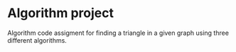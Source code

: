 # Algorithm project

Algorithm code assigment for finding a triangle in a given graph using three different algorithms. 

